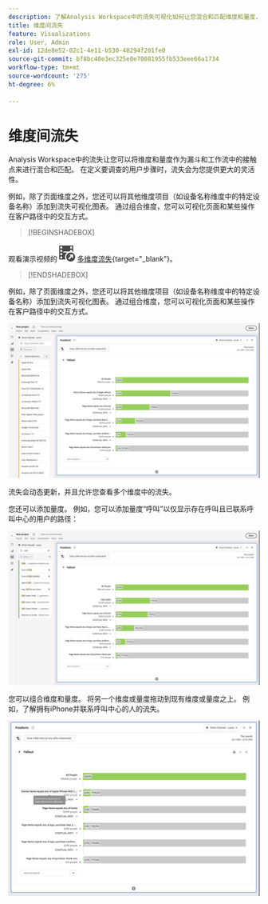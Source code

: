 ```yaml
---
description: 了解Analysis Workspace中的流失可视化如何让您混合和匹配维度和量度，作为漏斗和工作流中的接触点。 了解这如何在定义要调查的用户步骤时提供更大的灵活性。
title: 维度间流失
feature: Visualizations
role: User, Admin
exl-id: 12de8e52-02c1-4e11-b530-48294f201fe0
source-git-commit: bf8bc40e3ec325e8e70081955fb533eee66a1734
workflow-type: tm+mt
source-wordcount: '275'
ht-degree: 6%

---
```


# 维度间流失


Analysis Workspace中的流失让您可以将维度和量度作为漏斗和工作流中的接触点来进行混合和匹配。 在定义要调查的用户步骤时，流失会为您提供更大的灵活性。

例如，除了页面维度之外，您还可以将其他维度项目（如设备名称维度中的特定设备名称）添加到流失可视化图表。 通过组合维度，您可以可视化页面和某些操作在客户路径中的交互方式。

>[!BEGINSHADEBOX]

观看演示视频的![VideoCheckedOut](/help/assets/icons/VideoCheckedOut.svg) [多维度流失](https://video.tv.adobe.com/v/24043?quality=12&learn=on){target="_blank"}。

>[!ENDSHADEBOX]

例如，除了页面维度之外，您还可以将其他维度项目（如设备名称维度中的特定设备名称）添加到流失可视化图表。 通过组合维度，您可以可视化页面和某些操作在客户路径中的交互方式。

![所有访问视图将多个维度显示为接触点。](assets/fallout-otherdimension.png)

流失会动态更新，并且允许您查看多个维度中的流失。

您还可以添加量度。 例如，您可以添加量度“呼叫”以仅显示存在呼叫且已联系呼叫中心的用户的路径：

![显示添加量度的“所有访问”视图：“共享照片”。](assets/fallout-metrics.png)

您可以组合维度和量度。 将另一个维度或量度拖动到现有维度或量度之上。 例如，了解拥有iPhone并联系呼叫中心的人的流失。

![显示添加的操作名称的“所有访问”视图：“共享”和“共享照片”量度。](assets/fallout-combined.png)
